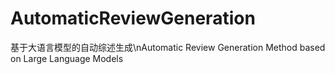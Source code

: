 # AutomaticReviewGeneration
基于大语言模型的自动综述生成\nAutomatic Review Generation Method based on Large Language Models
